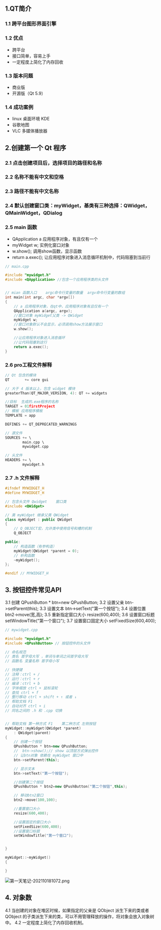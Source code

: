 ## 1.QT简介
### 1.1 跨平台图形界面引擎
### 1.2 优点
- 跨平台
- 接口简单，容易上手
- 一定程度上简化了内存回收

### 1.3 版本问题
- 商业版
- 开源版（Qt 5.9）

### 1.4 成功案例
-  linux 桌面环境 KDE
-  谷歌地图
-  VLC 多媒体播放器

## 2.创建第一个 Qt 程序
### 2.1 点击创建项目后，选择项目的路径和名称
### 2.2 名称不能有中文和空格
### 2.3 路径不能有中文名称
### 2.4 默认创建窗口类：myWidget，基类有三种选择：QWidget，QMainWidget，QDialog
### 2.5 main 函数
- QApplication a 应用程序对象，有且仅有一个
- myWidget w; 实例化窗口对象
- w.show(); 调用show函数，显示函数
- return a.exec(); 让应用程序对象进入消息循环机制中，代码阻塞到当前行
```c++
// main.cpp

#include "mywidget.h"
#include <QApplication> //包含一个应用程序类的头文件


// mian 函数入口    argc命令行变量的数量  argv命令行变量的数组
int main(int argc, char *argv[])
{
    // a 应用程序对象，在qt中，应用程序对象有且仅有一个
    QApplication a(argc, argv);
    //窗口对象 myWidget父类 -> QWidget
    myWidget w;
    //窗口对象默认不会显示，必须调用show方法展示窗口
    w.show();

    //让应用程序对象进入消息循环
    //让代码阻塞到这行
    return a.exec();
}
```

### 2.6 pro工程文件解释
```c++
// Qt 包含的模块
QT       += core gui

// 大于 4 版本以上，包含 widget 模块
greaterThan(QT_MAJOR_VERSION, 4): QT += widgets

//目标  生成的.exe程序的名称
TARGET = 01firstProject
// 模板 应用程序模板
TEMPLATE = app

DEFINES += QT_DEPRECATED_WARNINGS

// 源文件
SOURCES += \
        main.cpp \
        mywidget.cpp

// 头文件
HEADERS += \
        mywidget.h
```
### 2.7 .h 文件解释
```c++
#ifndef MYWIDGET_H
#define MYWIDGET_H

// 包含头文件 Qwidget    窗口类
#include <QWidget>

// 类 myWidget 继承父类 QWidget
class myWidget : public QWidget
{
    // Q_OBJECT宏，允许类中使用信号和槽的机制
    Q_OBJECT

public:
    // 构造函数（有参构造）
    myWidget(QWidget *parent = 0);
    // 析构函数
    ~myWidget();
};

#endif // MYWIDGET_H
```

## 3. 按钮控件常见API
3.1 创建 QPushButton * btn=new QPushButton;
3.2 设置父亲 btn->setParent(this);
3.3 设置文本 btn->setText("第一个按钮");
3.4 设置位置 btn2->move(宽,高);
3.5 重新指定窗口大小 resize(600,400);
3.6 设置窗口标题 setWindowTitle("第一个窗口");
3.7 设置窗口固定大小 setFixedSize(600,400);
```c++
// mywidget.cpp

#include "mywidget.h"
#include <QPushButton> // 按钮控件的头文件

// 命名规范
// 类名 首字母大写 ，单词与单词之间首字母大写
// 函数名 变量名称 首字母小写

// 快捷键
// 注释：ctrl + /
// 运行：ctrl + r
// 编译：ctrl + b
// 字体缩放 ctrl + 鼠标滚轮
// 查找 ctrl + f
// 整行移动 ctrl + shift + ↑ 或者 ↓
// 帮助文档 F1
// 自动对齐 ctrl + i
// 同名之间的 .h 和 .cpp 切换


// 帮助文档 第一种方式 F1    第二种方式 左侧按钮
myWidget::myWidget(QWidget *parent)
    : QWidget(parent)
{
    // 创建一个按钮
    QPushButton * btn=new QPushButton;
    //  btn->show();// show 以顶层方式弹出控件
    // 让btn对象 依赖在 myWidget 窗口中
    btn->setParent(this);

    // 显示文本
    btn->setText("第一个按钮");

    //创建第二个按钮
    QPushButton * btn2=new QPushButton("第二个按钮",this);

    // 移动btn2窗口
    btn2->move(100,100);

    //重置窗口大小
    resize(600,400);

    //设置固定的窗口大小
    setFixedSize(600,400);
    //设置窗口标题
    setWindowTitle("第一个窗口");


}

myWidget::~myWidget()
{

}

```
![第一天笔记-202110181072.png](http://md.gitnote.cn/第一天笔记-202110181072.png)

## 4. 对象数
4.1 当创建的对象在堆区时候，如果指定的父亲是 QObject 派生下来的类或者 QObject 的子类派生下来的类，可以不用管理释放的操作，将对象会放入对象树中。
4.2 一定程度上简化了内存回收机制。